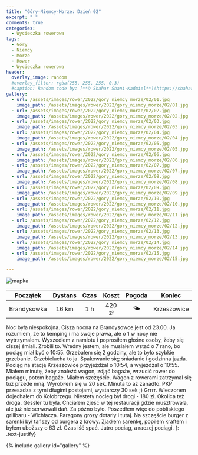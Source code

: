 ```yaml
---
title: "Góry-Niemcy-Morze: Dzień 02"
excerpt: " "
comments: true
categories:
  - Wycieczka rowerowa
tags:
  - Góry
  - Niemcy
  - Morze
  - Rower  
  - Wycieczka rowerowa
header:
  overlay_image: random
  #overlay_filter: rgba(255, 255, 255, 0.3)
  #caption: Random code by: [**© Shahar Shani-Kadmiel**](https://shaharkadmiel.github.io)"
gallery:
  - url: /assets/images/rower/2022/gory_niemcy_morze/02/01.jpg
    image_path: /assets/images/rower/2022/gory_niemcy_morze/02/01.jpg
  - url: /assets/images/rower/2022/gory_niemcy_morze/02/02.jpg
    image_path: /assets/images/rower/2022/gory_niemcy_morze/02/02.jpg
  - url: /assets/images/rower/2022/gory_niemcy_morze/02/03.jpg
    image_path: /assets/images/rower/2022/gory_niemcy_morze/02/03.jpg
  - url: /assets/images/rower/2022/gory_niemcy_morze/02/04.jpg
    image_path: /assets/images/rower/2022/gory_niemcy_morze/02/04.jpg
  - url: /assets/images/rower/2022/gory_niemcy_morze/02/05.jpg
    image_path: /assets/images/rower/2022/gory_niemcy_morze/02/05.jpg
  - url: /assets/images/rower/2022/gory_niemcy_morze/02/06.jpg
    image_path: /assets/images/rower/2022/gory_niemcy_morze/02/06.jpg
  - url: /assets/images/rower/2022/gory_niemcy_morze/02/07.jpg
    image_path: /assets/images/rower/2022/gory_niemcy_morze/02/07.jpg
  - url: /assets/images/rower/2022/gory_niemcy_morze/02/08.jpg
    image_path: /assets/images/rower/2022/gory_niemcy_morze/02/08.jpg
  - url: /assets/images/rower/2022/gory_niemcy_morze/02/09.jpg
    image_path: /assets/images/rower/2022/gory_niemcy_morze/02/09.jpg
  - url: /assets/images/rower/2022/gory_niemcy_morze/02/10.jpg
    image_path: /assets/images/rower/2022/gory_niemcy_morze/02/10.jpg
  - url: /assets/images/rower/2022/gory_niemcy_morze/02/11.jpg
    image_path: /assets/images/rower/2022/gory_niemcy_morze/02/11.jpg
  - url: /assets/images/rower/2022/gory_niemcy_morze/02/12.jpg
    image_path: /assets/images/rower/2022/gory_niemcy_morze/02/12.jpg
  - url: /assets/images/rower/2022/gory_niemcy_morze/02/13.jpg
    image_path: /assets/images/rower/2022/gory_niemcy_morze/02/13.jpg
  - url: /assets/images/rower/2022/gory_niemcy_morze/02/14.jpg
    image_path: /assets/images/rower/2022/gory_niemcy_morze/02/14.jpg
  - url: /assets/images/rower/2022/gory_niemcy_morze/02/15.jpg
    image_path: /assets/images/rower/2022/gory_niemcy_morze/02/15.jpg

---
```

![mapka](/assets/images/rower/2022/gory_niemcy_morze/02/mapka.png)

|Początek|Dystans|Czas|Koszt|Pogoda|Koniec|
|:---:|:---:|:---:|:---:|:---:|:---:|
|Brandysowka| 16 km| 1 h| 420 zł|🌤️|Krzeszowice|

Noc była niespokojna. Cisza nocna na Brandysowce jest od 23.00. Ja rozumiem, że to kemping i ma swoje prawa, ale o 1 w nocy nie wytrzymalem. Wyszedlem z namiotu i poprosiłem głośne osoby, żeby się ciszej śmiali. Zrobili to. Wredny jestem, ale musiałem wstać o 7 rano, bo pociąg miał być o 10:55. Grzebałem się 2 godziny, ale to było szybkie grzebanie. Grzebielucha to ja. Spakowanie się; śniadanie i godzinna jazda. Pociąg na stację Krzeszowice przyjeżdżal o 10:54, a wyjezdzal o 10:55. Miałem minutę, żeby znaleźć wagon, zdjąć bagaże, wrzucić rower do pociągu, potem bagaże. Miałem szczęście. Wagon z rowerami zatrzymal się tuż przede mną. Wyrobiłem się w 20 sek. Minuta to aż zanadto. PKP przesadza z tymi długimi postojami, wystarczy 30 sek ;) Grrrr. Wieczorem dojechałem do Kołobrzegu. Niestety nocleg był drogi - 180 zł. Okolica też droga. Gessler tu była. Chciałem zjeść w tej restauracji gdzie musztrowała, ale już nie serwowali dań. Za późno było. Poszedłem więc do pobliskiego grillbaru - Wichłacza. Paragony grozy dotarły i tutaj. Na szczęście burger z sarenki był tańszy od burgera z krowy. Zjadłem sarenkę, popilem kraftem i byłem uboższy o 63 zł. Czas iść spać. Jutro pociag, a raczej pociągi. 
{: .text-justify}

{% include gallery id="gallery" %}
